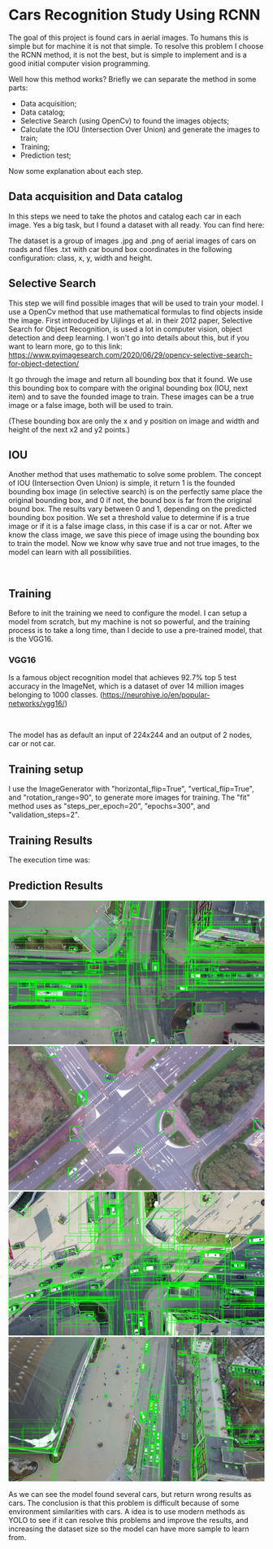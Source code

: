 # Cars Recognition Study Using RCNN


The goal of this project is found cars in aerial images. To humans this is simple but for machine it is not that simple.
To resolve this problem I choose the RCNN method, it is not the best, but is simple to implement and is a good initial computer vision programming.

Well how this method works?
Briefly we can separate the method in some parts:
- Data acquisition;
- Data catalog;
- Selective Search (using OpenCv) to found the images objects;
- Calculate the IOU (Intersection Over Union) and generate the images to train;
- Training;
- Prediction test;

Now some explanation about each step.

## Data acquisition and Data catalog
In this steps we need to take the photos and catalog each car in each image.
Yes a big task, but I found a dataset with all ready.
You can find here: <Link to car dataset>

The dataset is a group of images .jpg and .png of aerial images of cars on roads and files .txt with car bound box coordinates in the following configuration:
class, x, y, width and height.

## Selective Search
This step we will find possible images that will be used to train your model. I use a OpenCv method that use mathematical formulas to find objects inside the image.
First introduced by Uijlings et al. in their 2012 paper, Selective Search for Object Recognition, is used a lot in computer vision, object detection and deep learning.
I won't go into details about this, but if you want to learn more, go to this link: https://www.pyimagesearch.com/2020/06/29/opencv-selective-search-for-object-detection/

It go through the image and return all bounding box that it found. We use this bounding box to compare with the original bounding box (IOU, next item) and to save the founded image to train. These images can be a true image or a false image, both will be used to train.

(These bounding box are only the x and y position on image and width and height of the next x2 and y2 points.)

## IOU
Another method that uses mathematic to solve some problem. The concept of IOU (Intersection Oven Union) is simple, it return 1 is the founded bounding box image (in selective search) is on the perfectly same place the original bounding box, and 0 if not, the bound box is far from the original bound box.
The results vary between 0 and 1, depending on the predicted bounding box position.
We set a threshold value to determine if is a true image or if it is a false image class, in this case if is a car or not.
After we know the class image, we save this piece of image using the bounding box to train the model. Now we know why save true and not true images, to the model can learn with all possibilities.

<IMAGE>

## Training
Before to init the training we need to configure the model. I can setup a model from scratch, but my machine is not so powerful, and the training process is to take a long time, than I decide to use a pre-trained model, that is the VGG16.

### VGG16
Is a famous object recognition model that achieves 92.7% top 5 test accuracy in the ImageNet, which is a dataset of over 14 million images belonging to 1000 classes.
(https://neurohive.io/en/popular-networks/vgg16/)

<image>

The model has as default an input of 224x244 and an output of 2 nodes, car or not car.

## Training setup
I use the ImageGenerator with "horizontal_flip=True", "vertical_flip=True", and "rotation_range=90", to generate more images for training.
The "fit" method uses as "steps_per_epoch=20", "epochs=300", and "validation_steps=2".

## Training Results
The execution time was: <EXECUTION TIME>

<Accuracy plots>

## Prediction Results
![alt text](https://github.com/IvaStival/DataScience/blob/208a4f761f9d1b6817fd87715438706e59e6322c/CarsRecognition/images/pred1.jpg?raw=true)
![alt text](https://github.com/IvaStival/DataScience/blob/208a4f761f9d1b6817fd87715438706e59e6322c/CarsRecognition/images/pred2.jpg?raw=true)
![alt text](https://github.com/IvaStival/DataScience/blob/208a4f761f9d1b6817fd87715438706e59e6322c/CarsRecognition/images/pred3.jpg?raw=true)
![alt text](https://github.com/IvaStival/DataScience/blob/edc0a32ffab42a1b0a24d0b06fcfd80fe0ec8250/CarsRecognition/images/pred4.JPG?raw=true)

As we can see the model found several cars, but return wrong results as cars.
The conclusion is that this problem is difficult because of some environment similarities with cars. A idea is to use modern methods as YOLO to see if it can resolve this problems and improve the results, and increasing the dataset size so the model can have more sample to learn from.
